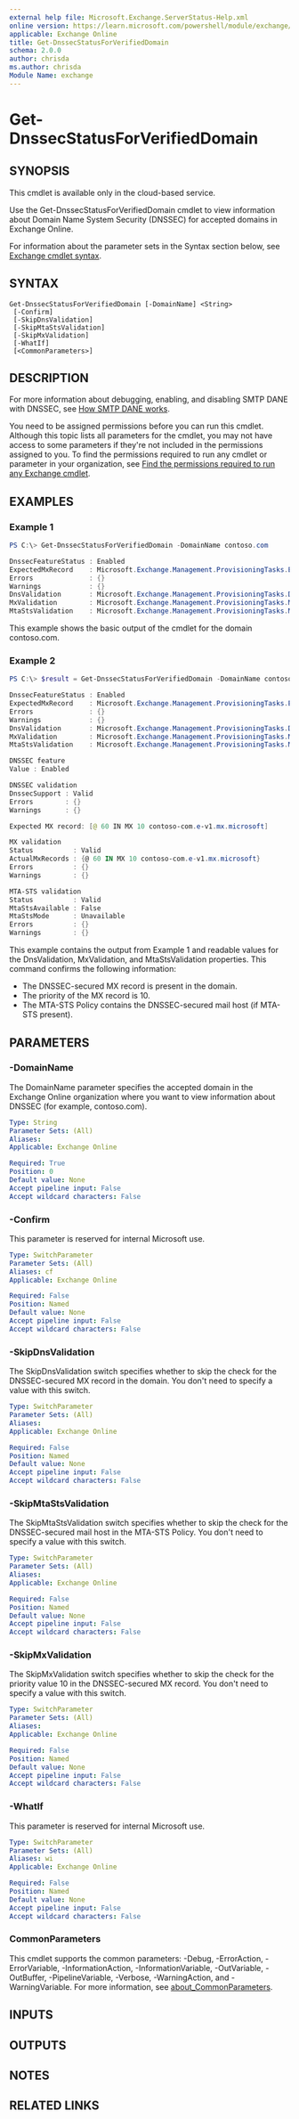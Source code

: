 ```yaml
---
external help file: Microsoft.Exchange.ServerStatus-Help.xml
online version: https://learn.microsoft.com/powershell/module/exchange/get-dnssecstatusforverifieddomain
applicable: Exchange Online
title: Get-DnssecStatusForVerifiedDomain
schema: 2.0.0
author: chrisda
ms.author: chrisda
Module Name: exchange
---
```


# Get-DnssecStatusForVerifiedDomain

## SYNOPSIS
This cmdlet is available only in the cloud-based service.

Use the Get-DnssecStatusForVerifiedDomain cmdlet to view information about Domain Name System Security (DNSSEC) for accepted domains in Exchange Online.

For information about the parameter sets in the Syntax section below, see [Exchange cmdlet syntax](https://learn.microsoft.com/powershell/exchange/exchange-cmdlet-syntax).

## SYNTAX

```
Get-DnssecStatusForVerifiedDomain [-DomainName] <String>
 [-Confirm]
 [-SkipDnsValidation]
 [-SkipMtaStsValidation]
 [-SkipMxValidation]
 [-WhatIf]
 [<CommonParameters>]
```

## DESCRIPTION
For more information about debugging, enabling, and disabling SMTP DANE with DNSSEC, see [How SMTP DANE works](https://learn.microsoft.com/purview/how-smtp-dane-works).

You need to be assigned permissions before you can run this cmdlet. Although this topic lists all parameters for the cmdlet, you may not have access to some parameters if they're not included in the permissions assigned to you. To find the permissions required to run any cmdlet or parameter in your organization, see [Find the permissions required to run any Exchange cmdlet](https://learn.microsoft.com/powershell/exchange/find-exchange-cmdlet-permissions).

## EXAMPLES

### Example 1
```powershell
PS C:\> Get-DnssecStatusForVerifiedDomain -DomainName contoso.com

DnssecFeatureStatus : Enabled
ExpectedMxRecord    : Microsoft.Exchange.Management.ProvisioningTasks.ExpectedMxRecordInfo
Errors              : {}
Warnings            : {}
DnsValidation       : Microsoft.Exchange.Management.ProvisioningTasks.DnsValidationResult
MxValidation        : Microsoft.Exchange.Management.ProvisioningTasks.MxValidationResult
MtaStsValidation    : Microsoft.Exchange.Management.ProvisioningTasks.MtaStsValidationResult
```

This example shows the basic output of the cmdlet for the domain contoso.com.

### Example 2
```powershell
PS C:\> $result = Get-DnssecStatusForVerifiedDomain -DomainName contoso.com; $result; "DNSSEC feature"; $result.DnssecFeatureStatus; "DNSSEC validation"; $result.DnsValidation; "Expected MX record: [$($result.ExpectedMxRecord.Record)]"; "", "MX validation"; $result.MxValidation; "MTA-STS validation"; $result.MtaStsValidation

DnssecFeatureStatus : Enabled
ExpectedMxRecord    : Microsoft.Exchange.Management.ProvisioningTasks.ExpectedMxRecordInfo
Errors              : {}
Warnings            : {}
DnsValidation       : Microsoft.Exchange.Management.ProvisioningTasks.DnsValidationResult
MxValidation        : Microsoft.Exchange.Management.ProvisioningTasks.MxValidationResult
MtaStsValidation    : Microsoft.Exchange.Management.ProvisioningTasks.MtaStsValidationResult

DNSSEC feature
Value : Enabled

DNSSEC validation
DnssecSupport : Valid
Errors        : {}
Warnings      : {}

Expected MX record: [@ 60 IN MX 10 contoso-com.e-v1.mx.microsoft]

MX validation
Status          : Valid
ActualMxRecords : {@ 60 IN MX 10 contoso-com.e-v1.mx.microsoft}
Errors          : {}
Warnings        : {}

MTA-STS validation
Status          : Valid
MtaStsAvailable : False
MtaStsMode      : Unavailable
Errors          : {}
Warnings        : {}
```

This example contains the output from Example 1 and readable values for the DnsValidation, MxValidation, and MtaStsValidation properties. This command confirms the following information:

- The DNSSEC-secured MX record is present in the domain.
- The priority of the MX record is 10.
- The MTA-STS Policy contains the DNSSEC-secured mail host (if MTA-STS present).

## PARAMETERS

### -DomainName
The DomainName parameter specifies the accepted domain in the Exchange Online organization where you want to view information about DNSSEC (for example, contoso.com).

```yaml
Type: String
Parameter Sets: (All)
Aliases:
Applicable: Exchange Online

Required: True
Position: 0
Default value: None
Accept pipeline input: False
Accept wildcard characters: False
```

### -Confirm
This parameter is reserved for internal Microsoft use.

```yaml
Type: SwitchParameter
Parameter Sets: (All)
Aliases: cf
Applicable: Exchange Online

Required: False
Position: Named
Default value: None
Accept pipeline input: False
Accept wildcard characters: False
```

### -SkipDnsValidation
The SkipDnsValidation switch specifies whether to skip the check for the DNSSEC-secured MX record in the domain. You don't need to specify a value with this switch.

```yaml
Type: SwitchParameter
Parameter Sets: (All)
Aliases:
Applicable: Exchange Online

Required: False
Position: Named
Default value: None
Accept pipeline input: False
Accept wildcard characters: False
```

### -SkipMtaStsValidation
The SkipMtaStsValidation switch specifies whether to skip the check for the DNSSEC-secured mail host in the MTA-STS Policy. You don't need to specify a value with this switch.

```yaml
Type: SwitchParameter
Parameter Sets: (All)
Aliases:
Applicable: Exchange Online

Required: False
Position: Named
Default value: None
Accept pipeline input: False
Accept wildcard characters: False
```

### -SkipMxValidation
The SkipMxValidation switch specifies whether to skip the check for the priority value 10 in the DNSSEC-secured MX record. You don't need to specify a value with this switch.

```yaml
Type: SwitchParameter
Parameter Sets: (All)
Aliases:
Applicable: Exchange Online

Required: False
Position: Named
Default value: None
Accept pipeline input: False
Accept wildcard characters: False
```

### -WhatIf
This parameter is reserved for internal Microsoft use.

```yaml
Type: SwitchParameter
Parameter Sets: (All)
Aliases: wi
Applicable: Exchange Online

Required: False
Position: Named
Default value: None
Accept pipeline input: False
Accept wildcard characters: False
```

### CommonParameters
This cmdlet supports the common parameters: -Debug, -ErrorAction, -ErrorVariable, -InformationAction, -InformationVariable, -OutVariable, -OutBuffer, -PipelineVariable, -Verbose, -WarningAction, and -WarningVariable. For more information, see [about_CommonParameters](https://go.microsoft.com/fwlink/p/?LinkID=113216).

## INPUTS

## OUTPUTS

## NOTES

## RELATED LINKS
